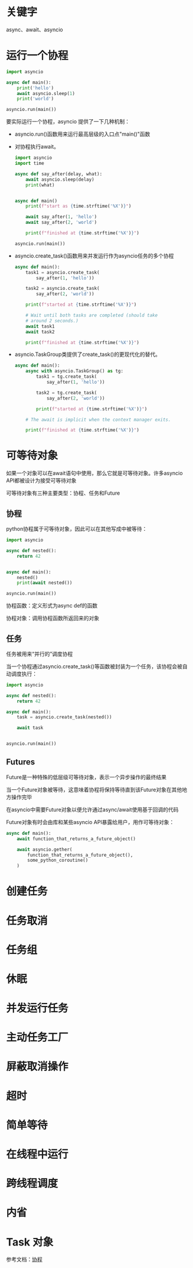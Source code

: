 # 关键字

async、await、asyncio

# 运行一个协程

```python
import asyncio

async def main():
    print('hello')
    await asyncio.sleep(1)
    print('world')

asyncio.run(main())
```

要实际运行一个协程，asyncio 提供了一下几种机制：

- asyncio.run()函数用来运行最高层级的入口点"main()"函数
  
- 对协程执行await。
  
  ```python
  import asyncio
  import time
  
  async def say_after(delay, what):
      await asyncio.sleep(delay)
      print(what)
  
  
  async def main()
      print(f"start as {time.strftime('%X')}")
  
      await say_after(1, 'hello')
      await say_after(2, 'world')
  
      print(f"finished at {time.strftime('%X')}")
  
  asyncio.run(main())
  ```
  
- asyncio.create_task()函数用来并发运行作为asyncio任务的多个协程
  
  ```python
  async def main():
      task1 = asyncio.create_task(
          say_after(1, 'hello'))
  
      task2 = asyncio.create_task(
          say_after(2, 'world'))
  
      print(f"started at {time.strftime('%X')}")
  
      # Wait until both tasks are completed (should take
      # around 2 seconds.)
      await task1
      await task2
  
      print(f"finished at {time.strftime('%X')}")
  ```
  
- asyncio.TaskGroup类提供了create_task()的更现代化的替代。

  ```python
  async def main():
      async with asyncio.TaskGroup() as tg:
          task1 = tg.create_task(
              say_after(1, 'hello'))
  
          task2 = tg.create_task(
              say_after(2, 'world'))
  
          print(f"started at {time.strftime('%X')}")
  
      # The await is implicit when the context manager exits.
  
      print(f"finished at {time.strftime('%X')}")
  ```

# 可等待对象

如果一个对象可以在await语句中使用，那么它就是可等待对象。许多asyncio API都被设计为接受可等待对象

可等待对象有三种主要类型：协程、任务和Future

## 协程

python协程属于可等待对象，因此可以在其他写成中被等待：




```python
import asyncio

async def nested():
    return 42


async def main():
    nested()
    print(await nested())

asyncio.run(main())
```

协程函数：定义形式为async def的函数

协程对象：调用协程函数所返回来的对象



## 任务

任务被用来“并行的”调度协程

当一个协程通过asyncio.create_task()等函数被封装为一个任务，该协程会被自动调度执行：

```python
import asyncio

async def nested():
    return 42

async def main():
    task = asyncio.create_task(nested())

    await task


asyncio.run(main())
```



## Futures

Future是一种特殊的低层级可等待对象，表示一个异步操作的最终结果

当一个Future对象被等待，这意味着协程将保持等待直到该Future对象在其他地方操作完毕

在asyncio中需要Future对象以便允许通过async/await使用基于回调的代码



Future对象有时会由库和某些asyncio API暴露给用户，用作可等待对象：

```python
async def main():
    await function_that_returns_a_future_object()

    await asyncio.gether(
        function_that_returns_a_future_object(),
        some_python_coroutine()
    )
```




# 创建任务

# 任务取消

# 任务组

# 休眠

# 并发运行任务

# 主动任务工厂

# 屏蔽取消操作

# 超时

# 简单等待

# 在线程中运行

# 跨线程调度

# 内省

# Task 对象







参考文档：[协程](https://docs.python.org/zh-cn/3/library/asyncio-task.html#coroutine)

